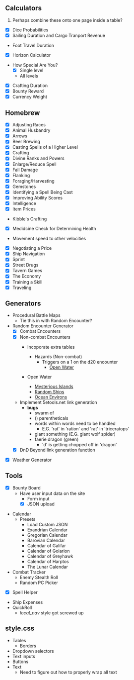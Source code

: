 ## Calculators
1. Perhaps combine these onto one page inside a table?
* [x] Dice Probabilities
* [x] Sailing Duration and Cargo Tranport Revenue
* Foot Travel Duration
* [x] Horizon Calculator
* How Special Are You?
    * [x] Single level
    * All levels
* [x] Crafting Duration
* [x] Bounty Reward
* [x] Currency Weight

## Homebrew
* [x] Adjusting Races
* [x] Animal Husbandry
* [x] Arrows
* [x] Beer Brewing
* [x] Casting Spells of a Higher Level
* [x] Crafting
* [x] Divine Ranks and Powers
* [x] Enlarge/Reduce Spell
* [x] Fall Damage
* [x] Flanking
* [x] Foraging/Harvesting
* [x] Gemstones
* [x] Identifying a Spell Being Cast
* [x] Improving Ability Scores
* [x] Intelligence
* [x] Item Prices
* Kibble's Crafting
* [x] Medidcine Check for Determining Health
* Movement speed to other velocities
* [x] Negotiating a Price
* [x] Ship Navigation
* [x] Sprint
* [x] Street Drugs
* [x] Tavern Games
* [x] The Economy
* [x] Training a Skill
* [x] Traveling

## Generators
* Procedural Battle Maps
    * Tie this in with Random Encounter?
* Random Encounter Generator
    * [x] Combat Encounters
    * [x] Non-combat Encounters
       * Incoporate extra tables
            * Hazards (Non-combat)
                * Triggers on a 1 on the d20 encounter
                    * [Open Water](https://5e.tools/variantrules.html#travel%20at%20sea_gos)

        * Open Water
            * [Mysterious Islands](https://5e.tools/variantrules.html#mysterious%20islands_gos)
            * [Random Ships](https://5e.tools/variantrules.html#random%20ships_gos)
            * [Ocean Environs](https://5e.tools/variantrules.html#ocean%20environs_gos)
    * Implement 5etools.net link generation
        * **bugs**
            * swarm of
            * () parentheticals
            * words within words need to be handled
                * E.G. 'rat' in 'ration' and 'rat' in 'triceratops'
            * giant something (E.G. giant wolf spider)
            * faerie dragon (green)
                * 'd' is getting chopped off in 'dragon'
    * [x] DnD Beyond link generation function
* [x] Weather Generator

## Tools
* [x] Bounty Board
    * Have user input data on the site
        * Form input
        * [x] JSON upload
* Calendar
    * Presets
        * Load Custom JSON
        * Exandrian Calendar
        * Gregorian Calendar
        * Barovian Calendar
        * Calendar of Galifar
        * Calendar of Golarion
        * Calendar of Greyhawk
        * Calendar of Harptos
        * The Lunar Calendar
* Combat Tracker
    * Enemy Stealth Roll
    * Random PC Picker
* [x] Spell Helper
* Ship Expenses
* QuickRoll
    * *local_nav* style got screwed up

## style.css
* Tables
    * Borders
* Dropdown selectors
* Text inputs
* Buttons
* Text
    * Need to figure out how to properly wrap all text

